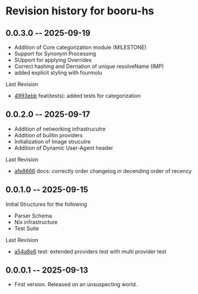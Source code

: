 # Revision history for booru-hs

## 0.0.3.0 -- 2025-09-19
- Addition of Core categorization module (MILESTONE)
- Support for Synonym Processing
- SUpport for applying Overrides
- Correct hashing and Derriation of unique resolveName (IMP)
- added explicit styling with fourmolu

Last Revision
- [4993ebb](https://github.com/Rexcrazy804/booru.hs/tree/4993ebbd195313fd9fd090ae9b8509b13eb4a71f) feat(tests): added tests for categorization

## 0.0.2.0 -- 2025-09-17
- Addition of networking infrastrucutre
- Addition of builtin providers
- Initialization of Image strucutre
- Addition of Dynamic User-Agent header

Last Revision
- [afe8666](https://github.com/Rexcrazy804/booru.hs/tree/a54a8e6cf77b2fe2aeb8c559c5c1571840f6d056) docs: correctly order changelog in decending order of recency

## 0.0.1.0 -- 2025-09-15

Initial Structures for the following
- Parser Schema
- Nix infrastructure
- Test Suite

Last Revision
- [a54a8e6](https://github.com/Rexcrazy804/booru.hs/tree/a54a8e6cf77b2fe2aeb8c559c5c1571840f6d056) test: extended providers test with multi provider test

## 0.0.0.1 -- 2025-09-13

* First version. Released on an unsuspecting world.

